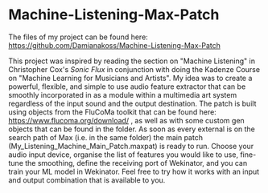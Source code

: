 # Machine-Listening-Max-Patch
The files of my project can be found here: https://github.com/Damianakoss/Machine-Listening-Max-Patch

This project was inspired by reading the section on "Machine Listening" in Christopher Cox's _Sonic Flux_ in conjunction with doing the Kadenze Course on "Machine Learning for Musicians and Artists". My idea was to create a powerful, flexible, and simple to use audio feature extractor that can be smoothly incorporated in as a module within a multimedia art system regardless of the input sound and the output destination.
The patch is built using objects from the FluCoMa toolkit that can be found here: https://www.flucoma.org/download/ , as well as with some custom gen objects that can be found in the folder.
As soon as every external is on the search path of Max (i.e. in the same folder) the main patch (My_Listening_Machine_Main_Patch.maxpat) is ready to run. Choose your audio  input device, organise the list of features you would like to use, fine-tune the smoothing, define the receiving port of Wekinator, and you can train your ML model in Wekinator. Feel free to try how it works with an input and output combination that is available to you.
